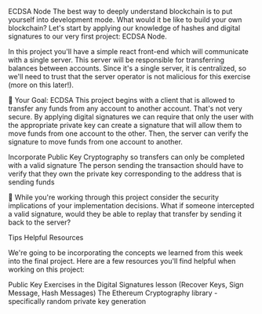 ECDSA Node
The best way to deeply understand blockchain is to put yourself into development mode. What would it be like to build your own blockchain? Let's start by applying our knowledge of hashes and digital signatures to our very first project: ECDSA Node.

In this project you'll have a simple react front-end which will communicate with a single server. This server will be responsible for transferring balances between accounts. Since it's a single server, it is centralized, so we'll need to trust that the server operator is not malicious for this exercise (more on this later!).

🏁 Your Goal: ECDSA
This project begins with a client that is allowed to transfer any funds from any account to another account. That's not very secure. By applying digital signatures we can require that only the user with the appropriate private key can create a signature that will allow them to move funds from one account to the other. Then, the server can verify the signature to move funds from one account to another.

Incorporate Public Key Cryptography so transfers can only be completed with a valid signature
The person sending the transaction should have to verify that they own the private key corresponding to the address that is sending funds

🤔 While you're working through this project consider the security implications of your implementation decisions. What if someone intercepted a valid signature, would they be able to replay that transfer by sending it back to the server?

Tips
Helpful Resources

We're going to be incorporating the concepts we learned from this week into the final project. Here are a few resources you'll find helpful when working on this project:

Public Key Exercises in the Digital Signatures lesson (Recover Keys, Sign Message, Hash Messages)
The Ethereum Cryptography library - specifically random private key generation
